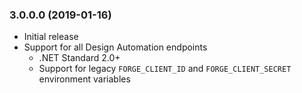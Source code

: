 ### 3.0.0.0 (2019-01-16)

* Initial release
* Support for all Design Automation endpoints
	* .NET Standard 2.0+
	* Support for legacy `FORGE_CLIENT_ID` and `FORGE_CLIENT_SECRET` environment variables
